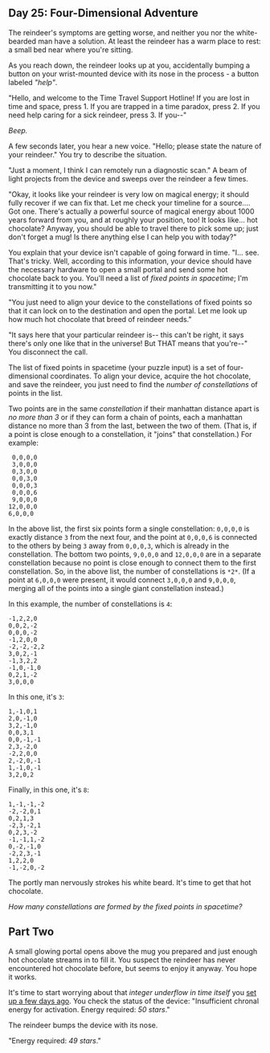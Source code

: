Day 25: Four-Dimensional Adventure
----------------------------------

The reindeer's symptoms are getting worse, and neither you nor the white-bearded man have a solution. At least the reindeer has a warm place to rest: a small bed near where you're sitting.


As you reach down, the reindeer looks up at you, accidentally bumping a button on your wrist-mounted device with its nose in the process - a button labeled *"help"*.


"Hello, and welcome to the Time Travel Support Hotline! If you are lost in time and space, press 1. If you are trapped in a time paradox, press 2. If you need help caring for a sick reindeer, press 3. If you--"


*Beep.*


A few seconds later, you hear a new voice. "Hello; please state the nature of your reindeer." You try to describe the situation.


"Just a moment, I think I can remotely run a diagnostic scan." A beam of light projects from the device and sweeps over the reindeer a few times.


"Okay, it looks like your reindeer is very low on magical energy; it should fully recover if we can fix that. Let me check your timeline for a source.... Got one. There's actually a powerful source of magical energy about 1000 years forward from you, and at roughly your position, too! It looks like... hot chocolate? Anyway, you should be able to travel there to pick some up; just don't forget a mug! Is there anything else I can help you with today?"


You explain that your device isn't capable of going forward in time. "I... see. That's tricky. Well, according to this information, your device should have the necessary hardware to open a small portal and send some hot chocolate back to you. You'll need a list of *fixed points in spacetime*; I'm transmitting it to you now."


"You just need to align your device to the constellations of fixed points so that it can lock on to the destination and open the portal. Let me look up how much hot chocolate that breed of reindeer needs."


"It says here that your particular reindeer is-- this can't be right, it says there's only one like that in the universe! But THAT means that you're--" You disconnect the call.


The list of fixed points in spacetime (your puzzle input) is a set of four-dimensional coordinates. To align your device, acquire the hot chocolate, and save the reindeer, you just need to find the *number of constellations* of points in the list.


Two points are in the same *constellation* if their manhattan distance apart is *no more than 3* or if they can form a chain of points, each a manhattan distance no more than 3 from the last, between the two of them. (That is, if a point is close enough to a constellation, it "joins" that constellation.) For example:



```
 0,0,0,0
 3,0,0,0
 0,3,0,0
 0,0,3,0
 0,0,0,3
 0,0,0,6
 9,0,0,0
12,0,0,0
6,0,0,0

```

In the above list, the first six points form a single constellation: `0,0,0,0` is exactly distance `3` from the next four, and the point at `0,0,0,6` is connected to the others by being `3` away from `0,0,0,3`, which is already in the constellation. The bottom two points, `9,0,0,0` and `12,0,0,0` are in a separate constellation because no point is close enough to connect them to the first constellation. So, in the above list, the number of constellations is `*2*`. (If a point at `6,0,0,0` were present, it would connect `3,0,0,0` and `9,0,0,0`, merging all of the points into a single giant constellation instead.)


In this example, the number of constellations is `4`:



```
-1,2,2,0
0,0,2,-2
0,0,0,-2
-1,2,0,0
-2,-2,-2,2
3,0,2,-1
-1,3,2,2
-1,0,-1,0
0,2,1,-2
3,0,0,0

```

In this one, it's `3`:



```
1,-1,0,1
2,0,-1,0
3,2,-1,0
0,0,3,1
0,0,-1,-1
2,3,-2,0
-2,2,0,0
2,-2,0,-1
1,-1,0,-1
3,2,0,2

```

Finally, in this one, it's `8`:



```
1,-1,-1,-2
-2,-2,0,1
0,2,1,3
-2,3,-2,1
0,2,3,-2
-1,-1,1,-2
0,-2,-1,0
-2,2,3,-1
1,2,2,0
-1,-2,0,-2

```

The portly man nervously strokes his white beard. It's time to get that hot chocolate.


*How many constellations are formed by the fixed points in spacetime?*


Part Two
--------

A small glowing portal opens above the mug you prepared and just enough hot chocolate streams in to fill it. You suspect the reindeer has never encountered hot chocolate before, but seems to enjoy it anyway. You hope it works.


It's time to start worrying about that *integer underflow in time itself* you [set up a few days ago](21). You check the status of the device: "Insufficient chronal energy for activation. Energy required: *50 stars*."


The reindeer bumps the device with its nose.


"Energy required: *49 stars*."


